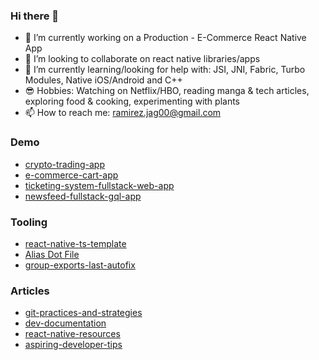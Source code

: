 ### Hi there 👋

- 🔭 I’m currently working on a Production - E-Commerce React Native App
- 👯 I’m looking to collaborate on react native libraries/apps
- 🤔 I’m currently learning/looking for help with: JSI, JNI, Fabric, Turbo Modules, Native iOS/Android and C++
- 😎 Hobbies: Watching on Netflix/HBO, reading manga & tech articles, exploring food & cooking, experimenting with plants
- 📫 How to reach me: ramirez.jag00@gmail.com

### Demo
- [crypto-trading-app](https://github.com/ramirezjag00/crypto-trading-app)
- [e-commerce-cart-app](https://github.com/ramirezjag00/e-commerce-cart-app)
- [ticketing-system-fullstack-web-app](https://github.com/ramirezjag00/ticketing-system-fullstack-web-app)
- [newsfeed-fullstack-gql-app](https://github.com/ramirezjag00/newsfeed-fullstack-gql-app)

### Tooling
- [react-native-ts-template](https://github.com/ramirezjag00/react-native-ts-template)
- [Alias Dot File](https://github.com/ramirezjag00/dotFiles)
- [group-exports-last-autofix](https://github.com/ramirezjag00/group-exports-last-autofix)

### Articles
- [git-practices-and-strategies](https://github.com/ramirezjag00/git-practices-and-strategies)
- [dev-documentation](https://github.com/ramirezjag00/dev-documentation)
- [react-native-resources](https://github.com/ramirezjag00/react-native-resources)
- [aspiring-developer-tips](https://github.com/ramirezjag00/aspiring-developer-tips)
